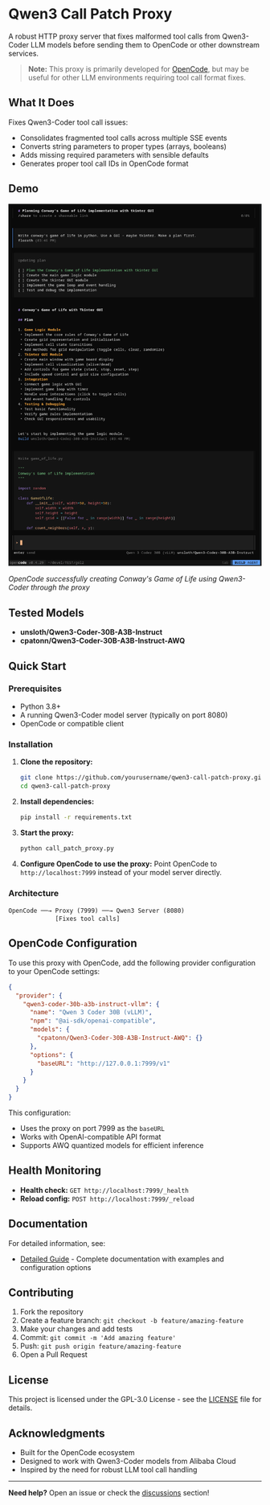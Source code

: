 # Qwen3 Call Patch Proxy

A robust HTTP proxy server that fixes malformed tool calls from Qwen3-Coder LLM models before sending them to OpenCode or other downstream services.

> **Note:** This proxy is primarily developed for [OpenCode](https://github.com/sst/opencode), but may be useful for other LLM environments requiring tool call format fixes.

## What It Does

Fixes Qwen3-Coder tool call issues:
- Consolidates fragmented tool calls across multiple SSE events
- Converts string parameters to proper types (arrays, booleans)
- Adds missing required parameters with sensible defaults
- Generates proper tool call IDs in OpenCode format

## Demo

<img src="images/OpenCode-Qwen3-Coder-GameOfLife.png" alt="OpenCode creating Game of Life with Qwen3-Coder" width="600">

*OpenCode successfully creating Conway's Game of Life using Qwen3-Coder through the proxy*

## Tested Models

- **unsloth/Qwen3-Coder-30B-A3B-Instruct**
- **cpatonn/Qwen3-Coder-30B-A3B-Instruct-AWQ**

## Quick Start

### Prerequisites
- Python 3.8+
- A running Qwen3-Coder model server (typically on port 8080)
- OpenCode or compatible client

### Installation

1. **Clone the repository:**
   ```bash
   git clone https://github.com/yourusername/qwen3-call-patch-proxy.git
   cd qwen3-call-patch-proxy
   ```

2. **Install dependencies:**
   ```bash
   pip install -r requirements.txt
   ```

3. **Start the proxy:**
   ```bash
   python call_patch_proxy.py
   ```

4. **Configure OpenCode to use the proxy:**
   Point OpenCode to `http://localhost:7999` instead of your model server directly.

### Architecture

```
OpenCode ──→ Proxy (7999) ──→ Qwen3 Server (8080)
             [Fixes tool calls]
```

## OpenCode Configuration

To use this proxy with OpenCode, add the following provider configuration to your OpenCode settings:

```json
{
  "provider": {
    "qwen3-coder-30b-a3b-instruct-vllm": {
      "name": "Qwen 3 Coder 30B (vLLM)",
      "npm": "@ai-sdk/openai-compatible",
      "models": {
        "cpatonn/Qwen3-Coder-30B-A3B-Instruct-AWQ": {}
      },
      "options": {
        "baseURL": "http://127.0.0.1:7999/v1"
      }
    }
  }
}
```

This configuration:
- Uses the proxy on port 7999 as the `baseURL`
- Works with OpenAI-compatible API format
- Supports AWQ quantized models for efficient inference

## Health Monitoring

- **Health check:** `GET http://localhost:7999/_health`
- **Reload config:** `POST http://localhost:7999/_reload`

## Documentation

For detailed information, see:
- [Detailed Guide](docs/detailed-guide.md) - Complete documentation with examples and configuration options

## Contributing

1. Fork the repository
2. Create a feature branch: `git checkout -b feature/amazing-feature`
3. Make your changes and add tests
4. Commit: `git commit -m 'Add amazing feature'`
5. Push: `git push origin feature/amazing-feature`
6. Open a Pull Request

## License

This project is licensed under the GPL-3.0 License - see the [LICENSE](LICENSE) file for details.

## Acknowledgments

- Built for the OpenCode ecosystem
- Designed to work with Qwen3-Coder models from Alibaba Cloud
- Inspired by the need for robust LLM tool call handling

---

**Need help?** Open an issue or check the [discussions](../../discussions) section!
